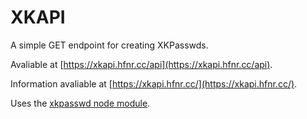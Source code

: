 # XKAPI
A simple GET endpoint for creating XKPasswds.

Avaliable at [https://xkapi.hfnr.cc/api](https://xkapi.hfnr.cc/api).

Information avaliable at [https://xkapi.hfnr.cc/](https://xkapi.hfnr.cc/).

Uses the [xkpasswd node module](https://www.npmjs.com/package/xkpasswd).

